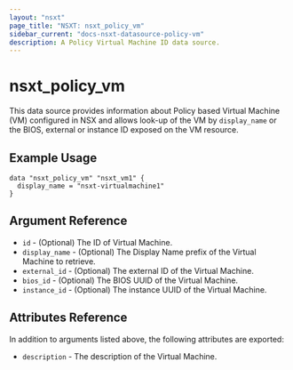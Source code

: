 ```yaml
---
layout: "nsxt"
page_title: "NSXT: nsxt_policy_vm"
sidebar_current: "docs-nsxt-datasource-policy-vm"
description: A Policy Virtual Machine ID data source.
---
```


# nsxt_policy_vm

This data source provides information about Policy based Virtual Machine (VM) configured in NSX and allows look-up of the VM by `display_name` or the BIOS, external or instance ID exposed on the VM resource.

## Example Usage

```hcl
data "nsxt_policy_vm" "nsxt_vm1" {
  display_name = "nsxt-virtualmachine1"
}
```

## Argument Reference

* `id` - (Optional) The ID of Virtual Machine.
* `display_name` - (Optional) The Display Name prefix of the Virtual Machine to retrieve.
* `external_id` - (Optional) The external ID of the Virtual Machine.
* `bios_id` - (Optional) The BIOS UUID of the Virtual Machine.
* `instance_id` - (Optional) The instance UUID of the Virtual Machine.

## Attributes Reference

In addition to arguments listed above, the following attributes are exported:

* `description` - The description of the Virtual Machine.
